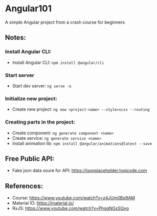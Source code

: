 # Angular101
A simple Angular project from a crash course for beginners

## Notes:

### Install Angular CLI:

- Install Angular CLI:  `npm install @angular/cli`


### Start server

- Start dev server:     `ng serve -o`


### Initialize new project:

- Create new project:   `ng new <project-name> --style=scss --routing`


### Creating parts in the project:

- Create component:      `ng generate component <name>`
- Create service:        `ng generate service <name>`
- Install animation lib: `npm install @angular/animations@latest --save`


## Free Public API:

- Fake json data soure for API: https://jsonplaceholder.typicode.com


## References: 

- Course: https://www.youtube.com/watch?v=z4JUm0Bq9AM
- Material IO: https://material.io/
- RxJS: https://www.youtube.com/watch?v=PhggNGsSQyg

